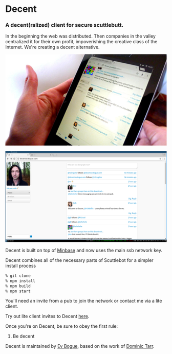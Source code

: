# Decent

### A decent(ralized) client for secure scuttlebutt.

In the beginning the web was distributed. Then companies in the valley centralized it for their own profit, impoverishing the creative class of the Internet. We're creating a decent alternative.

![Decent on Nexus](decent-nexus.jpg)

![Decent screenshot](decent-screenshot.png)

Decent is built on top of [Minbase](http://gitmx.com/%25%2BtyUthD1L689osLUj8LNLV4smRKpO7Wu07DB%2BLMd7TQ%3D.sha256) and now uses the main ssb network key.

Decent combines all of the necessary parts of Scuttlebot for a simpler install process

```
% git clone
% npm install
% npm build
% npm start
```

You'll need an invite from a pub to join the network or contact me via a lite client.

Try out lite client invites to Decent [here](http://sdash.evbogue.com/invite/).

Once you're on Decent, be sure to obey the first rule:

1. Be decent

Decent is maintained by [Ev Bogue](http://evbogue.com), based on the work of [Dominic Tarr](http://dominictarr.com).
